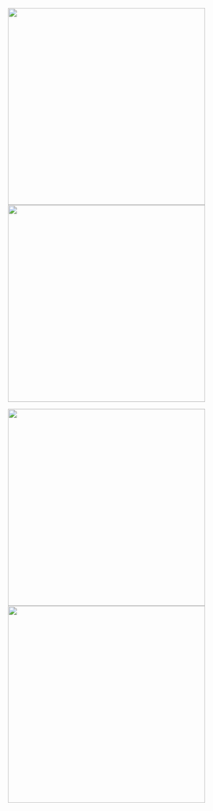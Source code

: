 <p align="center" width="100%">
    <img src="https://media.tenor.com/YBIPjK4HpVcAAAAC/yurucamp.gif" width="400" height="400">
    <img src="https://media.tenor.com/F7jwZPJ07-QAAAAC/rin-anime.gif" width="400" height="400">
    
</p>
<p align="center" width="100%">
    <img src="https://media.tenor.com/lJGpATsqWmkAAAAC/nadeshiko-kagamihara-yuru-camp.gif" width="400" height="400">
    <img src="https://media.tenor.com/vdUn-uU1EWwAAAAC/nadeshiko-kagamihara-yuru-camp.gif" width="400" height="400">
</p>
